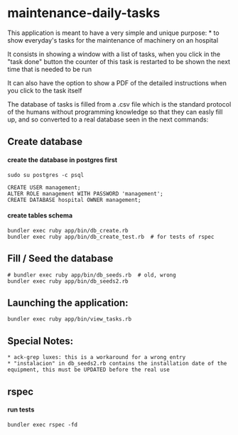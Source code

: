 maintenance-daily-tasks
=======================

This application is meant to have a very simple and unique purpose:
    * to show everyday's tasks for the maintenance of machinery on an hospital

It consists in showing a window with a list of tasks, when you click in the "task done" button the counter of this task is restarted to be shown the next time that is needed to be run

It can also have the option to show a PDF of the detailed instructions when you click to the task itself

The database of tasks is filled from a .csv file which is the standard protocol of the humans without programming knowledge so that they can easly fill up, and so converted to a real database seen in the next commands:


## Create database

#### create the database in postgres first

    sudo su postgres -c psql

    CREATE USER management;
    ALTER ROLE management WITH PASSWORD 'management';
    CREATE DATABASE hospital OWNER management;

#### create tables schema

    bundler exec ruby app/bin/db_create.rb
    bundler exec ruby app/bin/db_create_test.rb  # for tests of rspec


## Fill / Seed the database

    # bundler exec ruby app/bin/db_seeds.rb  # old, wrong
    bundler exec ruby app/bin/db_seeds2.rb

## Launching the application:

    bundler exec ruby app/bin/view_tasks.rb

## Special Notes:
    * ack-grep luxes: this is a workaround for a wrong entry
    * "instalacion" in db_seeds2.rb contains the installation date of the equipment, this must be UPDATED before the real use

## rspec

#### run tests

    bundler exec rspec -fd
